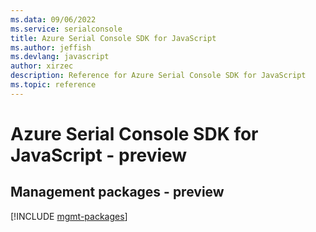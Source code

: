 ```yaml
---
ms.data: 09/06/2022
ms.service: serialconsole
title: Azure Serial Console SDK for JavaScript
ms.author: jeffish
ms.devlang: javascript
author: xirzec
description: Reference for Azure Serial Console SDK for JavaScript
ms.topic: reference
---
```

# Azure Serial Console SDK for JavaScript - preview

## Management packages - preview
[!INCLUDE [mgmt-packages](serial-console-mgmt-index.md)]
